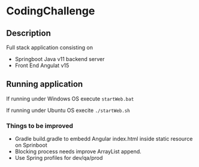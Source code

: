 # CodingChallenge

## Description

Full stack application consisting on

- Springboot Java v11 backend server
- Front End Angulat v15

## Running application

If running under Windows OS execute `startWeb.bat`

If running under Ubuntu OS execite `./startWeb.sh`

### Things to be improved

- Gradle build.gradle to embedd Angular index.html inside static resource on Sprinboot
- Blocking process needs improve ArrayList append.
- Use Spring profiles for dev/qa/prod
